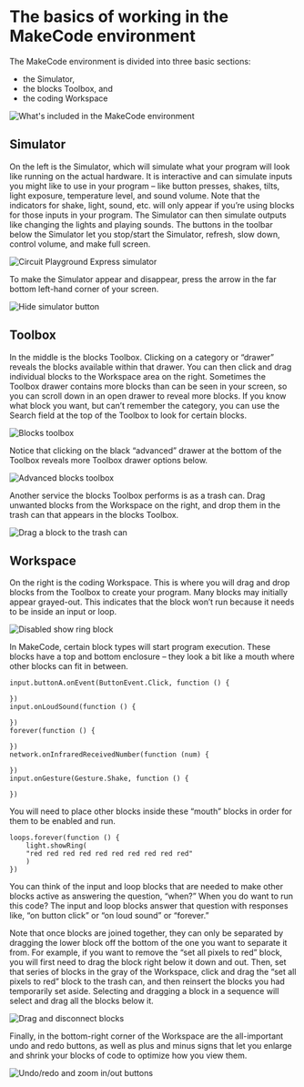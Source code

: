 # The basics of working in the MakeCode environment

The MakeCode environment is divided into three basic sections:

* the Simulator,
* the blocks Toolbox, and 
* the coding Workspace

![What's included in the MakeCode environment](/static/courses/making/coding/makecode-env.jpg)

## Simulator

On the left is the Simulator, which will simulate what your program will look like running on the actual hardware. It is interactive and can simulate inputs you might like to use in your program – like button presses, shakes, tilts, light exposure, temperature level, and sound volume. Note that the indicators for shake, light, sound, etc. will only appear if you’re using blocks for those inputs in your program. The Simulator can then simulate outputs like changing the lights and playing sounds. The buttons in the toolbar below the Simulator let you stop/start the Simulator, refresh, slow down, control volume, and make full screen.

![Circuit Playground Express simulator](/static/courses/making/coding/simulator.jpg)

To make the Simulator appear and disappear, press the arrow in the far bottom left-hand corner of your screen.

![Hide simulator button](/static/courses/making/coding/hide-sim-button.jpg)

## Toolbox

In the middle is the blocks Toolbox. Clicking on a category or “drawer” reveals the blocks available within that drawer. You can then click and drag individual blocks to the Workspace area on the right. Sometimes the Toolbox drawer contains more blocks than can be seen in your screen, so you can scroll down in an open drawer to reveal more blocks.  If you know what block you want, but can’t remember the category, you can use the Search field at the top of the Toolbox to look for certain blocks.

![Blocks toolbox](/static/courses/making/coding/toolbox.jpg)

Notice that clicking on the black “advanced” drawer at the bottom of the Toolbox reveals more Toolbox drawer options below.

![Advanced blocks toolbox](/static/courses/making/coding/advanced-toolbox.jpg)

Another service the blocks Toolbox performs is as a trash can. Drag unwanted blocks from the Workspace on the right, and drop them in the trash can that appears in the blocks Toolbox.

![Drag a block to the trash can](/static/courses/making/coding/drag-to-trash.gif)

## Workspace

On the right is the coding Workspace. This is where you will drag and drop blocks from the Toolbox to create your program. Many blocks may initially appear grayed-out.  This indicates that the block won’t run because it needs to be inside an input or loop.

![Disabled show ring block](/static/courses/making/coding/disabled-block.gif)

In MakeCode, certain block types will start program execution.  These blocks have a top and bottom enclosure – they look a bit like a mouth where other blocks can fit in between.

```block
input.buttonA.onEvent(ButtonEvent.Click, function () {
	
})
input.onLoudSound(function () {
	
})
forever(function () {
	
})
network.onInfraredReceivedNumber(function (num) {
	
})
input.onGesture(Gesture.Shake, function () {

})
```

You will need to place other blocks inside these “mouth” blocks in order for them to be enabled and run.

```block
loops.forever(function () {
    light.showRing(
    "red red red red red red red red red red"
    )
})
```

You can think of the input and loop blocks that are needed to make other blocks active as answering the question, “when?” When you do want to run this code? The input and loop blocks answer that question with responses like, “on button click” or “on loud sound” or “forever.”

Note that once blocks are joined together, they can only be separated by dragging the lower block off the bottom of the one you want to separate it from. For example, if you want to remove the “set all pixels to red” block, you will first need to drag the block right below it down and out. Then, set that series of blocks in the gray of the Workspace, click and drag the “set all pixels to red” block to the trash can, and then reinsert the blocks you had temporarily set aside. Selecting and dragging a block in a sequence will select and drag all the blocks below it.

![Drag and disconnect blocks](/static/courses/making/coding/drag-off-blocks.gif)

Finally, in the bottom-right corner of the Workspace are the all-important undo and redo buttons, as well as plus and minus signs that let you enlarge and shrink your blocks of code to optimize how you view them.

![Undo/redo and zoom in/out buttons](/static/courses/making/coding/undo-redo-zoom.jpg)
